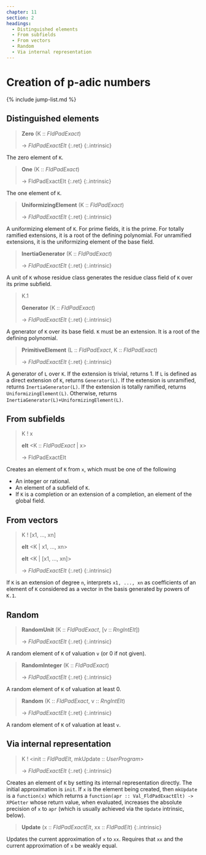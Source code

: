 ```yaml
---
chapter: 11
section: 2
headings:
  - Distinguished elements
  - From subfields
  - From vectors
  - Random
  - Via internal representation
---
```


# Creation of p-adic numbers

{% include jump-list.md %}

## Distinguished elements

> **Zero** (K :: *FldPadExact*)
>
> -> *FldPadExactElt*
> {:.ret}
{:.intrinsic}

The zero element of `K`.

> **One** (K :: *FldPadExact*)
>
> -> FldPadExactElt
> {:.ret}
{:.intrinsic}

The one element of `K`.

> **UniformizingElement** (K :: *FldPadExact*)
>
> -> *FldPadExactElt*
> {:.ret}
{:.intrinsic}

A uniformizing element of `K`. For prime fields, it is the prime. For totally ramified extensions, it is a root of the defining polynomial. For unramified extensions, it is the uniformizing element of the base field.

> **InertiaGenerator** (K :: *FldPadExact*)
>
> -> *FldPadExactElt*
> {:.ret}
{:.intrinsic}

A unit of `K` whose residue class generates the residue class field of `K` over its prime subfield.

> K.1
>
> **Generator** (K :: *FldPadExact*)
>
> -> *FldPadExactElt*
> {:.ret}
{:.intrinsic}

A generator of `K` over its base field. `K` must be an extension. It is a root of the defining polynomial.

> **PrimitiveElement** (L :: *FldPadExact*, K :: *FldPadExact*)
>
> -> *FldPadExactElt*
> {:.ret}
{:.intrinsic}

A generator of `L` over `K`. If the extension is trivial, returns 1. If `L` is defined as a direct extension of `K`, returns `Generator(L)`. If the extension is unramified, returns `InertiaGenerator(L)`. If the extension is totally ramified, returns `UniformizingElement(L)`. Otherwise, returns `InertiaGenerator(L)+UniformizingElement(L)`.

## From subfields

> K ! x
>
> **elt** <K :: *FldPadExact* | x>
>
> -> FldPadExactElt

Creates an element of `K` from `x`, which must be one of the following

  * An integer or rational.
  * An element of a subfield of `K`.
  * If `K` is a completion or an extension of a completion, an element of the global field.

## From vectors

> K ! [x1, ..., xn]
>
> **elt** <K | x1, ..., xn>
>
> **elt** <K | [x1, ..., xn]>
>
> -> *FldPadExactElt*
> {:.ret}
{:.intrinsic}

If `K` is an extension of degree `n`, interprets `x1, ..., xn` as coefficients of an element of `K` considered as a vector in the basis generated by powers of `K.1`.

## Random

> **RandomUnit** (K :: *FldPadExact*, [v :: *RngIntElt*])
>
> -> *FldPadExactElt*
> {:.ret}
{:.intrinsic}

A random element of `K` of valuation `v` (or 0 if not given).

> **RandomInteger** (K :: *FldPadExact*)
>
> -> *FldPadExactElt*
> {:.ret}
{:.intrinsic}

A random element of `K` of valuation at least 0.

> **Random** (K :: *FldPadExact*, v :: *RngIntElt*)
>
> -> *FldPadExactElt*
> {:.ret}
{:.intrinsic}

A random element of `K` of valuation at least `v`.

## Via internal representation

> K ! <init :: *FldPadElt*, mkUpdate :: *UserProgram*>
>
> -> *FldPadExactElt*
> {:.ret}
{:.intrinsic}

Creates an element of `K` by setting its internal representation directly. The initial approximation is `init`. If `x` is the element being created, then `mkUpdate` is a `function(x)` which returns a `function(apr :: Val_FldPadExactElt) -> XPGetter` whose return value, when evaluated, increases the absolute precision of `x` to `apr` (which is usually achieved via the `Update` intrinsic, below).

> **Update** (x :: *FldPadExactElt*, xx :: *FldPadElt*)
{:.intrinsic}

Updates the current approximation of `x` to `xx`. Requires that `xx` and the current approximation of `x` be weakly equal.